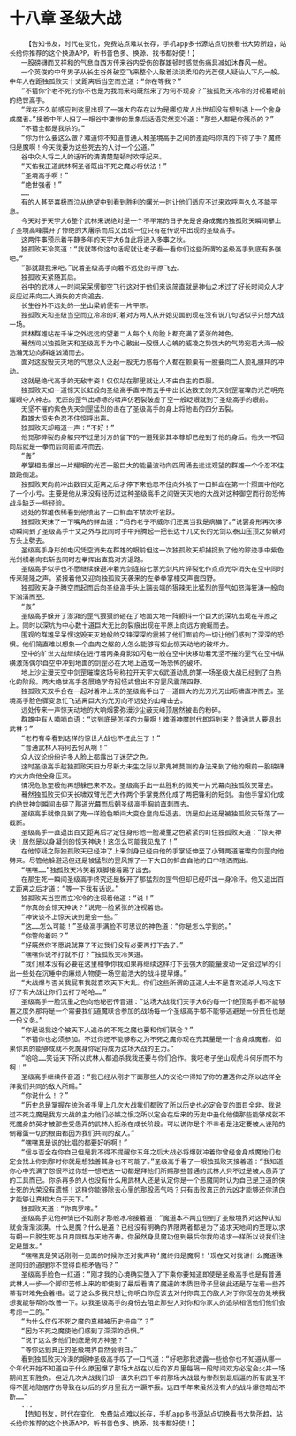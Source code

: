 # 十八章 圣级大战
        【告知书友，时代在变化，免费站点难以长存，手机app多书源站点切换看书大势所趋，站长给你推荐的这个换源APP，听书音色多、换源、找书都好使！】
       一股磅礴而又祥和的气息自西方传来谷内受伤的群雄顿时感觉伤痛具减如沐春风一般。
       一个英俊的中年男子从长生谷外破空飞来整个人散着淡淡柔和的光芒使人疑仙人下凡一般。中年人在距独孤败天十丈距离后当空而立道：“你在等我？”
       “不错你个老不死的你不也是为我而来吗既然来了为何不现身？”独孤败天冷冷的对视着眼前的绝世高手。
       “我在不久前感应到这里出现了一强大的存在以为是哪位故人出世却没有想到遇上一个舍身成魔者。”接着中年人扫了一眼谷中凄惨的景象后话语突然变冷道：“那些人都是你残杀的？”
       “不错全都是我杀的。”
       “你为什么要这么做？难道你不知道普通人和圣境高手之间的差距吗你真的下得了手？魔终归是魔啊！今天我要为这些死去的人讨一个公道。”
       谷中众人将二人的话听的清清楚楚顿时欢呼起来。
       “天佑我正道武林啊圣者既出不死之魔必将伏法！”
       “圣境高手啊！”
       “绝世强者！”
       ……
       有的人甚至喜极而泣从绝望中到看到胜利的曙光一时让他们适应不过来欢呼声久久不能平息。
       今天对于天宇大6整个武林来说绝对是一个不平常的日子先是舍身成魔的独孤败天瞬间攀上了圣境高峰展开了惨绝的大屠杀而后又出现一位只有在传说中出现的圣级高手。
       这两件事预示着平静多年的天宇大6自此将进入多事之秋。
       独孤败天冷笑道：“我就等你这句话呢就让老子看一看你们这些所谓的圣级高手到底有多强吧。”
       “那就跟我来吧。”说着圣级高手向着不远处的平原飞去。
       独孤败天紧随其后。
       谷中的武林人一时间呆呆愣御空飞行这对于他们来说简直就是神仙之术过了好长时间众人才反应过来向二人消失的方向追去。
       长生谷外不远处的一坐山梁前便有一片平原。
       独孤败天和圣级当空而立冷冷的盯着对方两人从开始见面到现在没有说几句话似乎只想大战一场。
       武林群雄站在千米之外远远的望着二人每个人的脸上都充满了紧张的神色。
       蓦然间以独孤败天和圣级高手为中心散出一股慑人心魄的威凌之势强大的气势宛若大海一般浩瀚无边向群雄汹涌而去。
       面对这股毁天灭地的气息众人泛起一股无力感每个人都在颤栗有一股要向二人顶礼膜拜的冲动。
       这就是绝代高手的无敌丰姿！仅仅站在那里就让人不由自主的臣服。
       独孤败天如一道惊天长虹般向圣级高手直冲而去手中出长达数丈的先天剑罡璀璨的光芒明亮耀眼夺人神志。无匹的罡气出哧哧的啸声仿若裂破虚了空一般眨眼就到了圣级高手的眼前。
       无坚不摧的紫色先天剑罡猛烈的击在了圣级高手的身上将他击的四分五裂。
       群雄大惊失色忍不住惊呼出声。
       独孤败天却暗道一声：“不好！”
       他觉那碎裂的身躯只不过是对方的留下的一道残影其本尊却已经到了他的身后。他头一不回向后就是一拳而后向前直冲而去。
       “轰”
       拳掌相击爆出一片耀眼的光芒一股巨大的能量波动向四周涌去远远观望的群雄一个个忍不住踉跄倒退。
       独孤败天向前冲出数百丈距离之后才停下来他忍不住向外咳了一口鲜血在第一个照面中他吃了一个小亏。主要是他从来没有经历过这种圣级高手之间毁天灭地的大战对这种御空而行的恐怖战斗缺乏一些经验。
       远处的群雄依稀看到他喷出了一口鲜血不禁欢呼雀跃。
       独孤败天抹了一下嘴角的鲜血道：“妈的老子不威你们还真当我是病猫了。”说罢身形再次移动瞬间到了圣级高手十丈之外与此同时手中升腾起一把长达十几丈长的光剑以泰山压顶之势朝对方头上劈去。
       圣级高手身形如电闪凭空消失在群雄的眼前但这一次独孤败天却捕捉到了他的踪迹手中紫色光剑横着向右斩去同时左拳挥出直捣对方退路。
       圣级高手似乎也不愿继续躲避冲着光剑连拍七掌光剑片片碎裂化作点点光华消失在空中同时传来隆隆之声。紧接着他又迎向独孤败天袭来的左拳拳掌相交声震四野。
       独孤败天身子腾空而起而后向圣级高手头上踹去端的狠辣无比猛烈的罡气如怒海狂涛一般向下汹涌而至。
       “轰”
       圣级高手躲开了澎湃的罡气狠狠的砸在了地面大地一阵颤抖一个巨大的深坑出现在平原之上。同时以深坑为中心数十道巨大无比的裂痕出现在平原上向远方蜿蜒而去。
       围观的群雄呆呆愣这毁天灭地般的交锋深深的震撼了他们面前的一切让他们感到了深深的恐惧。他们简直难以想象一个血肉之躯的人怎么能够有如此惊天动地的破坏力。
       空中的旷世大战继续在进行着两条身影如闪电一般在空中快移动着无坚不摧的罡气在空中纵横激荡偶尔自空中冲到地面的剑罡必在大地上造成一场恐怖的破坏。
       地上沙尘漫天空中剑罡璀璨这场号称拉开天宇大6武道动乱的第一场圣级大战已经到了白热化的阶段。两大绝世高手各展绝学奇招怪式曾出不穷罡风震荡四野。
       独孤败天双手合在一起对着冲上来的圣级高手出了一道巨大的光刃光刃出呖啸直冲而去。圣境高手脸色骤变急忙飞逃离巨大的光刃向不远处的山峰击去。
       远处传来一声惊天动地的大响烟雾弥漫沙尘蔽天峰顶居然被击的粉碎。
       群雄中有人喃喃自语：“这到底是怎样的力量啊！难道神魔时代即将到来？普通武人要退出武林？”
       “老朽有幸看到这样的惊世大战也不枉此生了！”
       “普通武林人将何去何从啊！”
       众人议论纷纷许多人脸上都露出了迷茫之色。
       这时圣级高手趁独孤败天旧力尽新力未生之际以那鬼神莫测的身法来到了他的眼前一股磅礴的大力向他全身压来。
       情况危急至极他再想躲已来不及。圣级高手出一丝胜利的微笑一片光幕向独孤败天罩去。
       蓦然独孤败天仰天长啸双臂光芒大作两个手掌竟然化成了两把锋利的短剑。由他手掌幻化成的绝世神剑瞬间击碎了那道光幕而后朝圣级高手胸前直刺而去。
       圣级高手就像见到了鬼一样脸色瞬间大变仓皇向后退去。饶是如此还是被独孤败天斩落了一截断。
       圣级高手一直退出百丈距离后才定住身形他一脸凝重之色紧紧的盯住独孤败天道：“惊天神诀！居然是以身凝剑的惊天神诀！这怎么可能我见鬼了！”
       在他惊疑之际独孤败天已经冲了上来剑身已经由他的手掌延伸至了小臂两道璀璨的剑罡向他劈来。尽管他躲避迅但还是被猛烈的罡风擦了一下大口的鲜血自他的口中喷洒而出。
       “嘿嘿……”独孤败天冷笑着双脚接着踢了出去。
       在那生死一瞬间圣级高手终究还是躲开了那猛烈的罡气但却已经吓出一身冷汗。他又退出百丈距离之后才道：“等一下我有话说。”
       独孤败天当空而立冷冷的注视着他道：“说！”
       “你真的会惊天神诀？”说完一脸紧张的注视着他。
       “神诀谈不上惊天诀到是会一些。”
       “这……怎么可能！”圣级高手满脸不可思议的神色道：“你是怎么学到的。”
       “你管的着吗？”
       “好既然你不愿说就算了不过我们没有必要再打下去了。”
       “嘿嘿你说不打就不打？”独孤败天冷笑道。
       “我们根本没有必要在这里相争你我如果再继续这样打下去强大的能量波动一定会过早的引出一些处在沉睡中的麻烦人物使一场空前浩大的战斗提早爆。”
       “大战爆与否关我屁事我就喜欢天下大乱。你们这些所谓的正道人士不是喜欢追杀人吗这下好了有大战让你们去打了哈哈……”
       圣级高手一脸沉重之色向他秘密传音道：“这场大战我们天宇大6的每一个绝顶高手都不能够置之度外那将是一个需要我们道魔联合参加的战场每一个圣级高手都不能够逃避是一份责任也是一份义务。”
       “你是说我这个被天下人追杀的不死之魔也要和你们联合？”
       “不错你也必须参加。不过你还不能够称之为不死之魔你现在充其量是一个舍身成魔者。如果你真的能够成就不死魔身你定将成为这场大战的主力。”
       “哈哈……笑话天下所以武林人都追杀我我还要与你们合作。我呸老子坐山观虎斗何乐而不为啊！”
       圣级高手继续传音道：“我已经从刚才下面那些人的议论中得知了你的遭遇你之所以这样全拜我们共同的敌人所赐。”
       “你说什么！？”
       “历史总是掌握在统治者手里上几次大战我们都败了所以历史也必定会变的面目全非。我说过不死之魔是我方大战的主力他们必嫉之恨之所以定会在后来的历史中丑化他使那些能够成就不死魔身的英才被那些受愚弄的武林人扼杀在成长阶段。可以说你是个不幸者是注定要被人诬陷的倒霉蛋一切的根由都因为我们共同的敌人。”
       “嘿嘿真是说的比唱的都要好听啊！”
       “信与否全在你自己但是我不得不提醒你五年之后大战必将爆就冲着你曾经舍身成魔他们也定会找上你到那时你就是想独善其身也不可能了。”圣级高手看了一眼独孤败天接着道：“我知道你心中充满了怨恨不过你想一想吧这一切都是拜他们所赐那些普通的武林人只不过是被人愚弄了的工具而已。你杀再多的人也没有什么用武林人还是认定你是一个恶魔同时认为自己是卫道的侠士死的光荣没有遗憾！这样你能够除去心里的那股恶气吗？只有击败真正的元凶才能够还你清白才能够让真相大白于天下。”
       独孤败天道：“你真罗嗦。”
       圣级高手见他神情已不如刚才那般冰冷接着道：“魔道本不两立但到了圣级境界对这种认知就会渐渐淡漠。什么是魔？什么是道？已经没有明确的界限两者都是为了追求天地间的至理以求有朝一日脱生死与日月同辉与天地齐寿。你虽然身具魔功但到最后你我的追求一样所以说我们注定是盟友。”
       “嘿嘿真是笑话刚刚一见面的时候你还对我声称‘魔终归是魔啊！’现在又对我讲什么魔道殊途同归的道理你不觉得自相矛盾吗？”
       圣级高手脸色一红道：“刚才我的心境确实堕入了下乘你要知道即使是圣级高手也是有普通武林人一步一个脚印苦修上来的即使到了最后看清了魔道的本质但骨子里彼此还是存在着一些芥蒂有时难免会着相。说了这么多我只想让你明白你应该去对付你真正的敌人对于你现在的处境我想我能够帮你改善一下。以我圣级高手的身份去阻止那些人对你和你家人的追杀相信他们他们会考虑一二的。”
       “为什么仅仅不死之魔的真相被历史扭曲了？”
       “因为不死之魔使他们感到了深深的恐惧。”
       “说了这么多他们到底是何方神圣？”
       “等你达到真正的圣级境界自然会明白。”
       看到独孤败天冷漠的眼神圣级高手叹了一口气道：“好吧那我透露一些给你也不知道从哪一个年代开始不知道由于什么原因爆了那场大战在以后的岁月里每隔一段时间双方必定会火并一场期间互有胜负。但近几次大战我们却一直失利四千年前那场大战最为惨烈到最后逼的所有武圣不得不匿地隐居疗伤导致在以后的岁月里我方一蹶不振。这四千年来虽然没有大的战斗爆但暗战不断……”
       ...
       【告知书友，时代在变化，免费站点难以长存，手机app多书源站点切换看书大势所趋，站长给你推荐的这个换源APP，听书音色多、换源、找书都好使！】